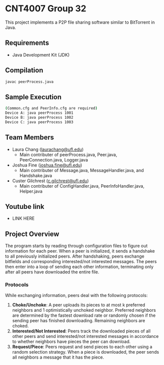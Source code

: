 # CNT4007 Group 32
This project implements a P2P file sharing software similar to BitTorrent in Java.

## Requirements
- Java Development Kit (JDK)

## Compilation
```bash
javac peerProcess.java
```

## Sample Execution
```bash
(Common.cfg and PeerInfo.cfg are required)
Device A: java peerProcess 1001
Device B: java peerProcess 1002
Device C: java peerProcess 1003
```

## Team Members
- Laura Chang (laurachang@ufl.edu)
    - Main contributer of peerProcess.java, Peer.java, PeerConnection.java, Logger.java
- Joshua Fine (joshua.fine@ufl.edu)
    - Main contributer of Message.java, MessageHandler.java, and Handshake.java
- Custer Gilchrest (c.gilchrest@ufl.edu)
    - Main contributer of ConfigHandler.java, PeerInfoHandler.java, Helper.java

## Youtube link
- LINK HERE

## Project Overview
The program starts by reading through configuration files to figure out information for each peer. When a peer is initialized, it sends a handshake to all previously initialized peers. After handshaking, peers exchange bitfields and corresponding interested/not interested messages. The peers then enter into a loop of sending each other information, terminating only after all peers have downloaded the entire file.

### Protocols
While exchanging information, peers deal with the following protocols:
1. **Choke/Unchoke**: A peer uploads its pieces to at most k preferred neighbors and 1 optimistically unchoked neighbor. Preferred neighbors are determined by the fastest download rate or randomly chosen if the sending peer has finished downloading. Remaining neighbors are choked.
2. **Interested/Not Interested**: Peers track the downloaded pieces of all other peers and send interested/not interested messages in accordance to whether neighbors have pieces the peer can download.
3. **Request/Piece**: Peers request and send pieces to each other using a random selection strategy. When a piece is downloaded, the peer sends all neighbors a message that it has the piece.
